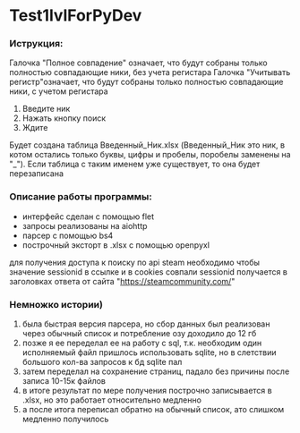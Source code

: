 # Test1lvlForPyDev

### Иструкция:

Галочка "Полное совпадение" означает, что будут собраны только полностью совпадающие ники, без учета регистара
Галочка "Учитывать регистр"означает, что будут собраны только полностью совпадающие ники, с учетом регистара

1) Введите ник
2) Нажать кнопку поиск
3) Ждите

Будет создана таблица Введенный_Ник.xlsx (Введенный_Ник это ник, в котом остались только буквы, цифры и пробелы,
поробелы заменены на "_"). Если таблица с таким именем уже существует, то она будет перезаписана

### Описание работы программы:

- интерфейс сделан с помощью flet
- запросы реализованы на aiohttp
- парсер с помощью bs4
- построчный эксторт в .xlsx с помощью openpyxl

для получения доступа к поиску по api steam необходимо чтобы значение sessionid в ссылке и в cookies совпали
sessionid получается в заголовках ответа от сайта "https://steamcommunity.com/"

### Немножко истории)

1) была быстрая версия парсера, но сбор данных был реализован через обычный список и потребление озу доходило до 12 гб
2) позже я ее переделал ее на работу с sql, т.к. необходим один исполняемый файл пришлось использовать sqlite, но в
   слетствии большого кол-ва запросов к бд sqlite пал
3) затем переделал на сохранение страниц, падало без причины после записа 10-15к файлов
4) в итоге результат по мере получения построчно записывается в .xlsx, но это работает относительно медленно
5) а после итога переписал обратно на обычный список, ато слишком медленно получилось